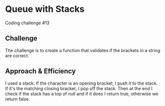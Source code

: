 # Queue with Stacks
Coding challenge #13

## Challenge
The challenge is to create a function that validates if the brackets in a string are correct.

## Approach & Efficiency 
I used a stack. If the character is an opening bracket, I push it to the stack. If it's the matching closing bracket, I pop off the stack. Then at the end I check if the stack has a top of null and if it does I return true, otherwise we return false.